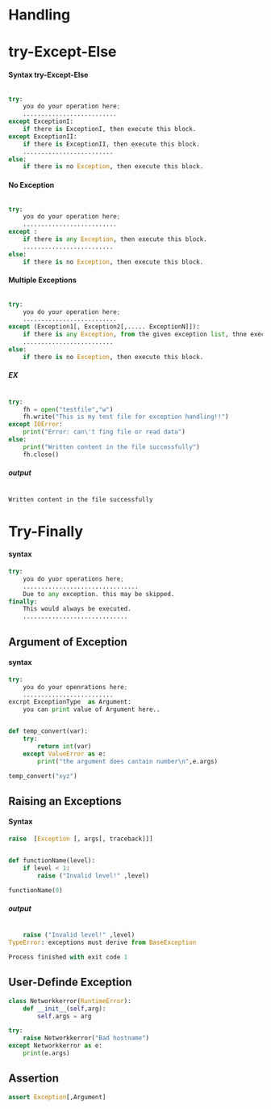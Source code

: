 # Handling

# try-Except-Else
#### Syntax   try-Except-Else
```python

try:
    you do your operation here;
    ..........................
except ExceptionI:
    if there is ExceptionI, then execute this block.
except ExceptionII:     
    if there is ExceptionII, then execute this block.
    .........................
else:
    if there is no Exception, then execute this block.

```
#### No Exception
```python

try:
    you do your operation here;
    ..........................
except :
    if there is any Exception, then execute this block.
    .........................
else:
    if there is no Exception, then execute this block.

```
#### Multiple Exceptions
```python

try:
    you do your operation here;
    ..........................
except (Exception1[, Exception2[,..... ExceptionN]]):
    if there is any Exception, from the given exception list, thne execute this block.
    .........................
else:
    if there is no Exception, then execute this block.

```



##### EX

```python

try:
    fh = open("testfile","w")
    fh.write("This is my test file for exception handling!!")
except IOError:
    print("Error: can\'t fing file or read data")
else:
    print("Written content in the file successfully")
    fh.close()

```

##### output
```

Written content in the file successfully

```

# Try-Finally

#### syntax

```python
try:
    you do yuor operations here;
    ................................
    Due to any exception. this may be skipped.
finally:
    This would always be executed.
    .............................
```

## Argument of Exception

#### syntax

```python
try:
    you do your openrations here;
    .........................
excrpt ExceptionType  as Argument:
    you can print value of Argument here..

```
```python

def temp_convert(var):
    try:
        return int(var)
    except ValueError as e:
        print("the argument does cantain number\n",e.args)

temp_convert("xyz")

```

## Raising an Exceptions

#### Syntax
```python
raise  [Exception [, args[, traceback]]]
```
```python

def functionName(level):
    if level < 1:
        raise ("Invalid level!" ,level)

functionName(0)
```
##### output
```python

    raise ("Invalid level!" ,level)
TypeError: exceptions must derive from BaseException

Process finished with exit code 1
```

## User-Definde Exception
```python
class Networkkerror(RuntimeError):
    def __init__(self,arg):
        self.args = arg

try:
    raise Networkkerror("Bad hostname")
except Networkkerror as e:
    print(e.args)
```

## Assertion
```python
assert Exception[,Argument]
```